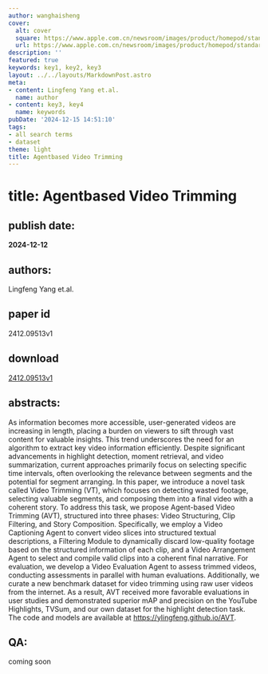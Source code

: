 ```yaml
---
author: wanghaisheng
cover:
  alt: cover
  square: https://www.apple.com.cn/newsroom/images/product/homepod/standard/Apple-HomePod-hero-230118_big.jpg.large_2x.jpg
  url: https://www.apple.com.cn/newsroom/images/product/homepod/standard/Apple-HomePod-hero-230118_big.jpg.large_2x.jpg
description: ''
featured: true
keywords: key1, key2, key3
layout: ../../layouts/MarkdownPost.astro
meta:
- content: Lingfeng Yang et.al.
  name: author
- content: key3, key4
  name: keywords
pubDate: '2024-12-15 14:51:10'
tags:
- all search terms
- dataset
theme: light
title: Agentbased Video Trimming
---
```


# title: Agentbased Video Trimming 
## publish date: 
**2024-12-12** 
## authors: 
  Lingfeng Yang et.al. 
## paper id
2412.09513v1
## download
[2412.09513v1](http://arxiv.org/abs/2412.09513v1)
## abstracts:
As information becomes more accessible, user-generated videos are increasing in length, placing a burden on viewers to sift through vast content for valuable insights. This trend underscores the need for an algorithm to extract key video information efficiently. Despite significant advancements in highlight detection, moment retrieval, and video summarization, current approaches primarily focus on selecting specific time intervals, often overlooking the relevance between segments and the potential for segment arranging. In this paper, we introduce a novel task called Video Trimming (VT), which focuses on detecting wasted footage, selecting valuable segments, and composing them into a final video with a coherent story. To address this task, we propose Agent-based Video Trimming (AVT), structured into three phases: Video Structuring, Clip Filtering, and Story Composition. Specifically, we employ a Video Captioning Agent to convert video slices into structured textual descriptions, a Filtering Module to dynamically discard low-quality footage based on the structured information of each clip, and a Video Arrangement Agent to select and compile valid clips into a coherent final narrative. For evaluation, we develop a Video Evaluation Agent to assess trimmed videos, conducting assessments in parallel with human evaluations. Additionally, we curate a new benchmark dataset for video trimming using raw user videos from the internet. As a result, AVT received more favorable evaluations in user studies and demonstrated superior mAP and precision on the YouTube Highlights, TVSum, and our own dataset for the highlight detection task. The code and models are available at https://ylingfeng.github.io/AVT.
## QA:
coming soon
